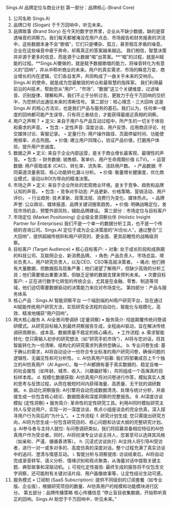 Sings.AI 品牌定位与商业计划
第一部分：品牌核心 (Brand Core)
1. 公司名称
Sings.AI
2. 品牌口号 (Slogan)
于千万回响中，听见未来。
3. 品牌故事 (Brand Story)
在今天的数字世界里，企业从不缺少数据，缺的是穿透噪音的洞察力。我们每天都被淹没在用户点击、市场报告和财务报表的洪流中，这些数据本身不会“歌唱”，它们只是嘈杂、孤立，甚至相互矛盾的噪音。企业在这些噪音中疲于奔命，却离真正的答案越来越远。
我们相信，智慧决策并非源于更多的信息，而是源于让数据“唱”出答案。**“唱”的过程，就是AI赋能的过程。**Sings.AI要做的，就是赋予数据歌唱的能力，将噪音转化为有意义的“回响”，并从中聆听商业的未来。用户的真实需求、市场的瞬息万变、商业增长的内在逻辑，它们各自发声，共同构成了一曲关乎未来的交响乐。
Sings.AI 的使命，就是成为您最敏锐的听众和最智慧的指挥家。 我们利用最前沿的AI技术，帮助您从“用户”、“市场”、“数据”这三个关键维度，过滤噪音、识别旋律、理解和声。我们不止于分析过去，更致力于在千万回响的交织中，为您辨识出通往未来的清晰信号。
第二部分：核心理念 - 三大回响 
这是 Sings.AI 的核心方法论，也是我们产品与服务的基石。我们认为，任何单一维度的回响都可能产生误导，只有将三者结合，才能获得最接近真相的洞察。
1. 用户之声啊？
• 定义: 来自于用户与产品互动过程中，所产生的一切关于体验和需求的声音。
• 包含:
    ◦ 定性声音: 深度访谈、用户反馈、应用商店评论、社交媒体讨论、客服记录。
    ◦ 定量行为: 用户操作路径、页面停留时间、功能使用频率、点击热图。
• 价值: 建立用户同理心，验证产品价值，打磨用户体验，提升用户忠诚度。
2. 数据之声
• 定义: 来自于企业内部运营，是关于商业增长最客观、最理性的声音。
• 包含:
    ◦ 财务数据: 销售额、客单价、用户生命周期价值 (LTV)。
    ◦ 运营数据: 用户获取成本 (CAC)、转化率、流失率、活跃用户数。
    ◦ 产品数据: 不同渠道流量表现、核心功能转化漏斗分析。
• 价值: 衡量增长健康度，优化商业模式，驱动以ROI为导向的精准决策。
3. 市场之声
• 定义: 来自于企业所处的宏观商业环境，是关于竞争、趋势和品牌认知的声音。
• 包含:
    ◦ 竞争对手动态: 产品更新、价格策略、营销活动、用户评价。
    ◦ 行业趋势: 技术革新、政策法规、消费行为变化、媒体热点。
    ◦ 品牌声誉: 公众舆论、媒体报道、品牌关键词搜索趋势。
• 价值: 明确战略定位，发现市场机会，预警外部风险，辅助品牌建设。
第三部分：市场定位与目标客户
1. 市场定位 (Market Positioning)
企业级全景洞察伙伴 (Holistic Insight Partner for Enterprises)
我们不是一个单一的数据分析工具，也不是一个传统的咨询公司。Sings.AI 定位于成为企业决策层的“AI合伙人”，通过整合“三大回响”，提供超越传统BI和用户研究的、更全面、更具前瞻性的战略级洞察。
2. 目标客户 (Target Audience)
• 核心目标客户:
    ◦ 对象: 处于成长阶段和成熟期的科技公司、互联网企业、新消费品牌。
    ◦ 角色: 产品负责人、市场总监、增长负责人、用户研究负责人，以及CEO、CSO等高层决策者。
    ◦ 痛点: 他们拥有大量数据，但数据孤岛现象严重；他们渴望了解用户，但缺少高效的分析工具；他们需要做出重要决策，但缺乏足够的数据支撑来预判未来。
• 次要目标客户:
    ◦ 正在进行数字化转型的传统企业，尤其是在金融、零售、制造等领域，他们迫切需要数据驱动的决策能力来应对市场变化。
第四部分：产品与服务体系
1. 核心产品：Sings.AI 智能洞察平台
一个端到端的AI用户研究平台，旨在通过AI赋能传统用户研究方法，实现研究全流程的自动化、智能化与规模化，高效、精准地捕获“用户回响”。
2. 两大核心服务
A. AI全景问卷调研 (定量洞察)
• 服务简介: 彻底颠覆传统问卷调研模式。从研究目标输入到最终洞察报告生成，全程由AI驱动，旨在解决传统调研周期长、成本高、数据质量不稳定的核心痛点。
• 工作流程:
    a. 需求智能转化: 您只需输入初步的研究想法（如“研究手机市场”），AI将与您对话，将其智能转化为一份清晰、结构化的研究需求列表供您确认。
    b. 专业问卷生成: 基于确认的需求，AI将自动设计一份符合专业标准的用户研究问卷，确保问题的逻辑性、无偏见性和可分析性。
    c. AI仿真用户招募: 我们将部署成百上千个独立的AI仿真用户（AI Agent）。每一个AI都拥有基于真实数据的、稳定且唯一的社会属性（如年龄、城市、收入、兴趣偏好等），共同组成一个高保真的目标样本库。
    d. 规模化数据获取: AI仿真用户将对问卷进行作答，模拟真实人类的思考与反馈过程，从而在极短时间内获得海量、高质量、无干扰的调研数据。
    e. 自动化洞察报告: AI引擎将自动完成数据清洗、处理与统计分析，并直接生成一份包含核心结论、数据图表和深度洞察的完整报告。
B. AI深度访谈模拟 (定性洞察)
• 服务简介: 革命性的定性研究工具。利用AI同时模拟研究主持人与受访用户，实现一对一深度访谈、焦点小组座谈会的完全仿真，深入探寻用户行为背后的“为什么”。
• 工作流程:
    f. 研究计划生成: 您只需提出研究方向，AI将为您生成一份包含研究目的、核心问题和访谈大纲的完整研究计划。
    g. AI参与者与主持人就位: 与问卷调研类似，我们将招募具备相应特征的AI仿真用户作为受访者。同时，AI将扮演专业访谈主持人，您甚至可以选择其风格（如亲和、严谨、循循善诱等）。
    h. 沉浸式访谈执行: AI主持人将引导AI受访者，进行一对一或多对多的、高度仿真的深度对话。整个过程充满了真实访谈中的追问、澄清与情感互动。
    i. 智能分析与洞察提炼: 访谈结束后，AI将自动完成录音转写、语义分析、情绪识别和观点聚类，从海量对话中提取关键主题、典型故事和深层动机。
    j. 可视化定性报告: 最终生成的报告将不仅包含文字洞察，还可能附有关键对话片段、用户画像故事等，让定性结论生动可感。
3. 服务模式
• 订阅制 (SaaS Subscription): 提供不同级别的订阅套餐（如专业版、企业版），根据研究项目的数量、AI仿真用户的规模和功能模块进行区分。
第五部分：品牌传播策略
核心传播信息
“停止盲目收集数据，开始聆听真正的回响。Sings.AI 助您于千万回响中，听见未来。”
